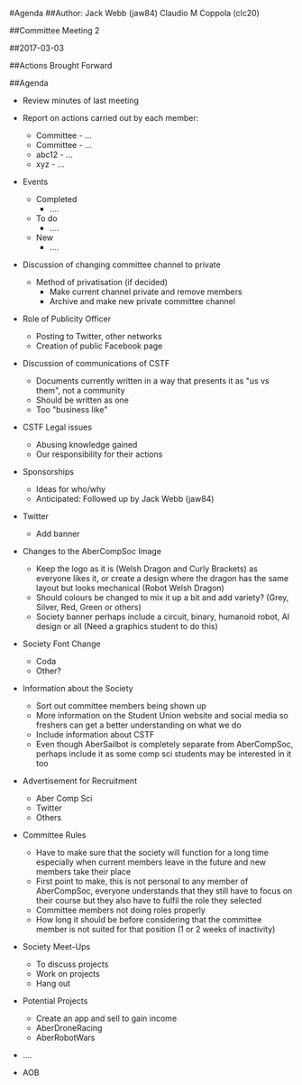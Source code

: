#Agenda
##Author:
Jack Webb (jaw84)
Claudio M Coppola (clc20)

##Committee Meeting 2 

##2017-03-03

##Actions Brought Forward

##Agenda

- Review minutes of last meeting
- Report on actions carried out by each member:
  - Committee - ...
  - Committee - ...
  - abc12 - ...
  - xyz - ...

- Events
  - Completed
    - ....
  - To do
    - ....
  - New
    - ....
    
- Discussion of changing committee channel to private
  - Method of privatisation (if decided)
    - Make current channel private and remove members
    - Archive and make new private committee channel 

- Role of Publicity Officer
  - Posting to Twitter, other networks
  - Creation of public Facebook page
  
- Discussion of communications of CSTF
  - Documents currently written in a way that presents it as "us vs them", not a community
  - Should be written as one
  - Too "business like"
  
- CSTF Legal issues
  - Abusing knowledge gained
  - Our responsibility for their actions

- Sponsorships
  - Ideas for who/why
  - Anticipated: Followed up by Jack Webb (jaw84)

- Twitter
  - Add banner
  
- Changes to the AberCompSoc Image
   - Keep the logo as it is (Welsh Dragon and Curly Brackets) as everyone likes it, or create a design where the dragon has
   the same layout but looks mechanical (Robot Welsh Dragon)  
   - Should colours be changed to mix it up a bit and add variety? (Grey, Silver, Red, Green or others)
   - Society banner perhaps include a circuit, binary, humanoid robot, AI design or all (Need a graphics student to do this) 
   
 - Society Font Change 
   - Coda
   - Other?
   
- Information about the Society
  - Sort out committee members being shown up
  - More information on the Student Union website and social media so freshers can get a better understanding on what we do
  - Include information about CSTF 
  - Even though AberSailbot is completely separate from AberCompSoc, perhaps include it as some comp sci students may be 
  interested in it too
 
 - Advertisement for Recruitment  
   - Aber Comp Sci
   - Twitter 
   - Others

- Committee Rules
  - Have to make sure that the society will function for a long time especially when current members leave in the future and
  new members take their place
  - First point to make, this is not personal to any member of AberCompSoc, everyone understands that they still have to 
  focus on their course but they also have to fulfil the role they selected  
  - Committee members not doing roles properly 
  - How long it should be before considering that the committee member is not suited for that position (1 or 2 weeks of 
  inactivity) 

- Society Meet-Ups 
  - To discuss projects 
  - Work on projects 
  - Hang out 
 
- Potential Projects 
  - Create an app and sell to gain income 
  - AberDroneRacing 
  - AberRobotWars
  
  
- ....
- AOB
